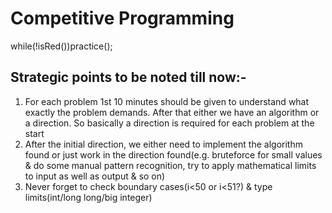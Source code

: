 # Competitive Programming

while(!isRed())practice();

## Strategic points to be noted till now:-

1. For each problem 1st 10 minutes should be given to understand what exactly the problem demands. After that either we have an algorithm or a direction. So basically a direction is required for each problem at the start
2. After the initial direction, we either need to implement the algorithm found or just work in the direction found(e.g. bruteforce for small values & do some manual pattern recognition, try to apply mathematical limits to input as well as output & so on)
3. Never forget to check boundary cases(i<50 or i<51?) & type limits(int/long long/big integer)
